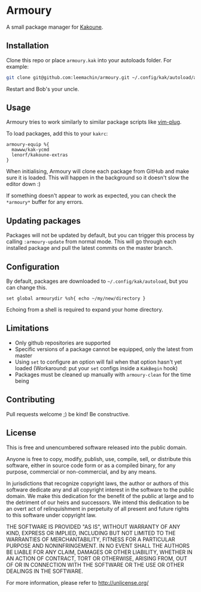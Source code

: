 # Armoury

A small package manager for [Kakoune](http://kakoune.org).

## Installation

Clone this repo or place `armoury.kak` into your autoloads folder. For example:

```sh
git clone git@github.com:leemachin/armoury.git ~/.config/kak/autoload/armoury
```

Restart and Bob's your uncle.

## Usage

Armoury tries to work similarly to similar package scripts like [vim-plug](https://github.com/junegunn/vim-plug).

To load packages, add this to your `kakrc`:

```kak
armoury-equip %{
  mawww/kak-ycmd
  lenorf/kakoune-extras
}
```

When initialising, Armoury will clone each package from GitHub and make sure it is loaded. This will
happen in the background so it doesn't slow the editor down :)

If something doesn't appear to work as expected, you can check the `*armoury*` buffer for any errors.

## Updating packages

Packages will not be updated by default, but you can trigger this process by calling
`:armoury-update` from normal mode. This will go through each installed package and pull
the latest commits on the master branch.

## Configuration

By default, packages are downloaded to `~/.config/kak/autoload`, but you can change this.

```kak
set global armourydir %sh{ echo ~/my/new/directory }
```

Echoing from a shell is required to expand your home directory.

## Limitations

- Only github repositories are supported
- Specific versions of a package cannot be equipped, only the latest from master
- Using `set` to configure an option will fail when that option hasn't yet loaded
  (Workaround: put your `set` configs inside a `KakBegin` hook)
- Packages must be cleaned up manually with `armoury-clean` for the time being

## Contributing

Pull requests welcome ;) be kind! Be constructive.

## License

This is free and unencumbered software released into the public domain.

Anyone is free to copy, modify, publish, use, compile, sell, or
distribute this software, either in source code form or as a compiled
binary, for any purpose, commercial or non-commercial, and by any
means.

In jurisdictions that recognize copyright laws, the author or authors
of this software dedicate any and all copyright interest in the
software to the public domain. We make this dedication for the benefit
of the public at large and to the detriment of our heirs and
successors. We intend this dedication to be an overt act of
relinquishment in perpetuity of all present and future rights to this
software under copyright law.

THE SOFTWARE IS PROVIDED "AS IS", WITHOUT WARRANTY OF ANY KIND,
EXPRESS OR IMPLIED, INCLUDING BUT NOT LIMITED TO THE WARRANTIES OF
MERCHANTABILITY, FITNESS FOR A PARTICULAR PURPOSE AND NONINFRINGEMENT.
IN NO EVENT SHALL THE AUTHORS BE LIABLE FOR ANY CLAIM, DAMAGES OR
OTHER LIABILITY, WHETHER IN AN ACTION OF CONTRACT, TORT OR OTHERWISE,
ARISING FROM, OUT OF OR IN CONNECTION WITH THE SOFTWARE OR THE USE OR
OTHER DEALINGS IN THE SOFTWARE.

For more information, please refer to <http://unlicense.org/>
